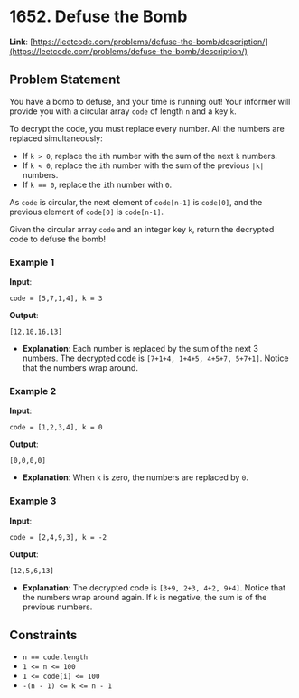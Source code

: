# 1652. Defuse the Bomb

**Link**: [https://leetcode.com/problems/defuse-the-bomb/description/](https://leetcode.com/problems/defuse-the-bomb/description/)

## Problem Statement

You have a bomb to defuse, and your time is running out! Your informer will provide you with a circular array `code` of length `n` and a key `k`.

To decrypt the code, you must replace every number. All the numbers are replaced simultaneously:

- If `k > 0`, replace the `i`th number with the sum of the next `k` numbers.
- If `k < 0`, replace the `i`th number with the sum of the previous `|k|` numbers.
- If `k == 0`, replace the `i`th number with `0`.

As `code` is circular, the next element of `code[n-1]` is `code[0]`, and the previous element of `code[0]` is `code[n-1]`.

Given the circular array `code` and an integer key `k`, return the decrypted code to defuse the bomb!

### Example 1

**Input**:
```
code = [5,7,1,4], k = 3
```

**Output**:
```
[12,10,16,13]
```

  * **Explanation**: Each number is replaced by the sum of the next 3 numbers. The decrypted code is `[7+1+4, 1+4+5, 4+5+7, 5+7+1]`. Notice that the numbers wrap around.

### Example 2

**Input**:
```
code = [1,2,3,4], k = 0
```

**Output**:
```
[0,0,0,0]
```

  * **Explanation**: When `k` is zero, the numbers are replaced by `0`.

### Example 3

**Input**:
```
code = [2,4,9,3], k = -2
```

**Output**:
```
[12,5,6,13]
```


  * **Explanation**: The decrypted code is `[3+9, 2+3, 4+2, 9+4]`. Notice that the numbers wrap around again. If `k` is negative, the sum is of the previous numbers.

## Constraints

- `n == code.length`
- `1 <= n <= 100`
- `1 <= code[i] <= 100`
- `-(n - 1) <= k <= n - 1`
